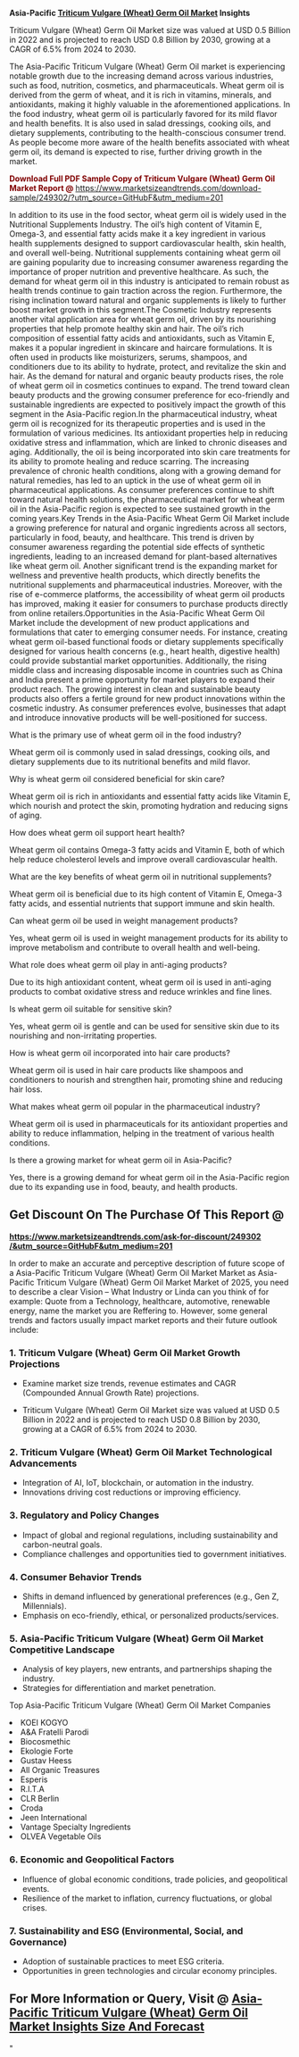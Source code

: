 <p><strong>Asia-Pacific&nbsp;<a href=""https://www.marketsizeandtrends.com/download-sample/249302/&amp;utm_source=GitHubF&amp;utm_medium=201"">Triticum Vulgare (Wheat) Germ Oil Market</a> Insights</strong></p><p>Triticum Vulgare (Wheat) Germ Oil Market size was valued at USD 0.5 Billion in 2022 and is projected to reach USD 0.8 Billion by 2030, growing at a CAGR of 6.5% from 2024 to 2030.</p><p><p>The Asia-Pacific Triticum Vulgare (Wheat) Germ Oil market is experiencing notable growth due to the increasing demand across various industries, such as food, nutrition, cosmetics, and pharmaceuticals. Wheat germ oil is derived from the germ of wheat, and it is rich in vitamins, minerals, and antioxidants, making it highly valuable in the aforementioned applications. In the food industry, wheat germ oil is particularly favored for its mild flavor and health benefits. It is also used in salad dressings, cooking oils, and dietary supplements, contributing to the health-conscious consumer trend. As people become more aware of the health benefits associated with wheat germ oil, its demand is expected to rise, further driving growth in the market. <p><strong><span style="color: #800000;">Download Full PDF Sample Copy of Triticum Vulgare (Wheat) Germ Oil Market Report @</span>&nbsp;</strong><a href="https://www.marketsizeandtrends.com/download-sample/249302/?utm_source=GitHubF&amp;utm_medium=201" target="_blank">https://www.marketsizeandtrends.com/download-sample/249302/?utm_source=GitHubF&amp;utm_medium=201</a></p>In addition to its use in the food sector, wheat germ oil is widely used in the Nutritional Supplements Industry. The oil’s high content of Vitamin E, Omega-3, and essential fatty acids make it a key ingredient in various health supplements designed to support cardiovascular health, skin health, and overall well-being. Nutritional supplements containing wheat germ oil are gaining popularity due to increasing consumer awareness regarding the importance of proper nutrition and preventive healthcare. As such, the demand for wheat germ oil in this industry is anticipated to remain robust as health trends continue to gain traction across the region. Furthermore, the rising inclination toward natural and organic supplements is likely to further boost market growth in this segment.The Cosmetic Industry represents another vital application area for wheat germ oil, driven by its nourishing properties that help promote healthy skin and hair. The oil’s rich composition of essential fatty acids and antioxidants, such as Vitamin E, makes it a popular ingredient in skincare and haircare formulations. It is often used in products like moisturizers, serums, shampoos, and conditioners due to its ability to hydrate, protect, and revitalize the skin and hair. As the demand for natural and organic beauty products rises, the role of wheat germ oil in cosmetics continues to expand. The trend toward clean beauty products and the growing consumer preference for eco-friendly and sustainable ingredients are expected to positively impact the growth of this segment in the Asia-Pacific region.In the pharmaceutical industry, wheat germ oil is recognized for its therapeutic properties and is used in the formulation of various medicines. Its antioxidant properties help in reducing oxidative stress and inflammation, which are linked to chronic diseases and aging. Additionally, the oil is being incorporated into skin care treatments for its ability to promote healing and reduce scarring. The increasing prevalence of chronic health conditions, along with a growing demand for natural remedies, has led to an uptick in the use of wheat germ oil in pharmaceutical applications. As consumer preferences continue to shift toward natural health solutions, the pharmaceutical market for wheat germ oil in the Asia-Pacific region is expected to see sustained growth in the coming years.Key Trends in the Asia-Pacific Wheat Germ Oil Market include a growing preference for natural and organic ingredients across all sectors, particularly in food, beauty, and healthcare. This trend is driven by consumer awareness regarding the potential side effects of synthetic ingredients, leading to an increased demand for plant-based alternatives like wheat germ oil. Another significant trend is the expanding market for wellness and preventive health products, which directly benefits the nutritional supplements and pharmaceutical industries. Moreover, with the rise of e-commerce platforms, the accessibility of wheat germ oil products has improved, making it easier for consumers to purchase products directly from online retailers.Opportunities in the Asia-Pacific Wheat Germ Oil Market include the development of new product applications and formulations that cater to emerging consumer needs. For instance, creating wheat germ oil-based functional foods or dietary supplements specifically designed for various health concerns (e.g., heart health, digestive health) could provide substantial market opportunities. Additionally, the rising middle class and increasing disposable income in countries such as China and India present a prime opportunity for market players to expand their product reach. The growing interest in clean and sustainable beauty products also offers a fertile ground for new product innovations within the cosmetic industry. As consumer preferences evolve, businesses that adapt and introduce innovative products will be well-positioned for success.<p>What is the primary use of wheat germ oil in the food industry?</p><p>Wheat germ oil is commonly used in salad dressings, cooking oils, and dietary supplements due to its nutritional benefits and mild flavor.</p><p>Why is wheat germ oil considered beneficial for skin care?</p><p>Wheat germ oil is rich in antioxidants and essential fatty acids like Vitamin E, which nourish and protect the skin, promoting hydration and reducing signs of aging.</p><p>How does wheat germ oil support heart health?</p><p>Wheat germ oil contains Omega-3 fatty acids and Vitamin E, both of which help reduce cholesterol levels and improve overall cardiovascular health.</p><p>What are the key benefits of wheat germ oil in nutritional supplements?</p><p>Wheat germ oil is beneficial due to its high content of Vitamin E, Omega-3 fatty acids, and essential nutrients that support immune and skin health.</p><p>Can wheat germ oil be used in weight management products?</p><p>Yes, wheat germ oil is used in weight management products for its ability to improve metabolism and contribute to overall health and well-being.</p><p>What role does wheat germ oil play in anti-aging products?</p><p>Due to its high antioxidant content, wheat germ oil is used in anti-aging products to combat oxidative stress and reduce wrinkles and fine lines.</p><p>Is wheat germ oil suitable for sensitive skin?</p><p>Yes, wheat germ oil is gentle and can be used for sensitive skin due to its nourishing and non-irritating properties.</p><p>How is wheat germ oil incorporated into hair care products?</p><p>Wheat germ oil is used in hair care products like shampoos and conditioners to nourish and strengthen hair, promoting shine and reducing hair loss.</p><p>What makes wheat germ oil popular in the pharmaceutical industry?</p><p>Wheat germ oil is used in pharmaceuticals for its antioxidant properties and ability to reduce inflammation, helping in the treatment of various health conditions.</p><p>Is there a growing market for wheat germ oil in Asia-Pacific?</p><p>Yes, there is a growing demand for wheat germ oil in the Asia-Pacific region due to its expanding use in food, beauty, and health products.</p></p><h2><strong>Get Discount On The Purchase Of This Report @&nbsp;</strong></h2><p><strong><a href=""https://www.marketsizeandtrends.com/ask-for-discount/249302/&amp;utm_source=GitHubF&amp;utm_medium=201"" target=""_blank"">https://www.marketsizeandtrends.com/ask-for-discount/249302<br />/&amp;utm_source=GitHubF&amp;utm_medium=201</a></strong></p><p>In order to make an accurate and perceptive description of future scope of a Asia-Pacific&nbsp;Triticum Vulgare (Wheat) Germ Oil Market Market as Asia-Pacific&nbsp;Triticum Vulgare (Wheat) Germ Oil Market Market of 2025, you need to describe a clear Vision &ndash; What Industry or Linda can you think of for example: Quote from a Technology, healthcare, automotive, renewable energy, name the market you are Reffering to. However, some general trends and factors usually impact market reports and their future outlook include:</p><h3>1.&nbsp;<strong>Triticum Vulgare (Wheat) Germ Oil Market Growth Projections</strong></h3><ul><li>Examine market size trends, revenue estimates and CAGR (Compounded Annual Growth Rate) projections.</li><li><p>Triticum Vulgare (Wheat) Germ Oil Market size was valued at USD 0.5 Billion in 2022 and is projected to reach USD 0.8 Billion by 2030, growing at a CAGR of 6.5% from 2024 to 2030.</p></li></ul><h3>2.&nbsp;<strong>Triticum Vulgare (Wheat) Germ Oil Market Technological Advancements</strong></h3><ul><li>Integration of AI, IoT, blockchain, or automation in the industry.</li><li>Innovations driving cost reductions or improving efficiency.</li></ul><h3>3.&nbsp;<strong>Regulatory and Policy Changes</strong></h3><ul><li>Impact of global and regional regulations, including sustainability and carbon-neutral goals.</li><li>Compliance challenges and opportunities tied to government initiatives.</li></ul><h3>4.&nbsp;<strong>Consumer Behavior Trends</strong></h3><ul><li>Shifts in demand influenced by generational preferences (e.g., Gen Z, Millennials).</li><li>Emphasis on eco-friendly, ethical, or personalized products/services.</li></ul><h3>5.&nbsp;<strong>Asia-Pacific Triticum Vulgare (Wheat) Germ Oil Market Competitive Landscape</strong></h3><ul><li>Analysis of key players, new entrants, and partnerships shaping the industry.</li><li>Strategies for differentiation and market penetration.</li></ul><p data-pm-slice=""1 1 []"">Top Asia-Pacific Triticum Vulgare (Wheat) Germ Oil Market Companies</p><div data-test-id=""""><p><li>KOEI KOGYO</li><li> A&A Fratelli Parodi</li><li> Biocosmethic</li><li> Ekologie Forte</li><li> Gustav Heess</li><li> All Organic Treasures</li><li> Esperis</li><li> R.I.T.A</li><li> CLR Berlin</li><li> Croda</li><li> Jeen International</li><li> Vantage Specialty Ingredients</li><li> OLVEA Vegetable Oils</li></p></div><h3>6.&nbsp;<strong>Economic and Geopolitical Factors</strong></h3><ul><li>Influence of global economic conditions, trade policies, and geopolitical events.</li><li>Resilience of the market to inflation, currency fluctuations, or global crises.</li></ul><h3>7.&nbsp;<strong>Sustainability and ESG (Environmental, Social, and Governance)</strong></h3><ul><li>Adoption of sustainable practices to meet ESG criteria.</li><li>Opportunities in green technologies and circular economy principles.</li></ul><h2><strong>For More Information or Query, Visit @&nbsp;</strong><a href=""https://www.verifiedmarketreports.com/product/triticum-vulgare-wheat-germ-oil-market/"" target=""_blank"">Asia-Pacific Triticum Vulgare (Wheat) Germ Oil Market Insights Size And Forecast</a></h2>"
